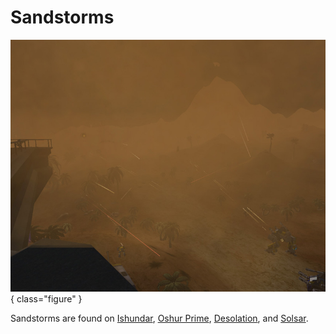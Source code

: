 # Sandstorms

![](../images/Sandstormsmall.jpg){ class="figure" }

Sandstorms are found on [Ishundar](../locations/Ishundar.md),
[Oshur Prime](../locations/Oshur_Prime.md),
[Desolation](../locations/Desolation.md), and [Solsar](../locations/Solsar.md).
